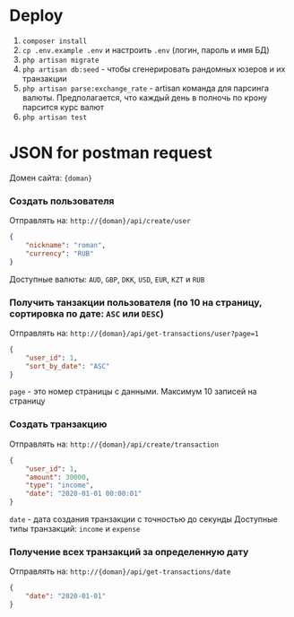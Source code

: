 # Deploy
1) `composer install`
2) `cp .env.example .env` и настроить `.env` (логин, пароль и имя БД)
3) `php artisan migrate`
4) `php artisan db:seed` - чтобы сгенерировать рандомных юзеров и их транзакции
5) `php artisan parse:exchange_rate` - artisan команда для парсинга валюты. Предполагается, что каждый день в полночь по крону парсится курс валют
6) `php artisan test`

# JSON for postman request

Домен сайта: `{doman}`

### Создать пользователя

Отправлять на: `http://{doman}/api/create/user`
```json
{
    "nickname": "roman",
    "currency": "RUB"
}
```

Доступные валюты: `AUD`, `GBP`, `DKK`, `USD`, `EUR`, `KZT` и `RUB`

### Получить танзакции пользователя (по 10 на страницу, сортировка по дате: `ASC` или `DESC`)

Отправлять на: `http://{doman}/api/get-transactions/user?page=1`
```json
{
    "user_id": 1,
    "sort_by_date": "ASC"
}
```
`page` - это номер страницы с данными. Максимум 10 записей на страницу

### Создать транзакцию

Отправлять на: `http://{doman}/api/create/transaction`
```json
{
    "user_id": 1,
    "amount": 30000,
    "type": "income",
    "date": "2020-01-01 00:00:01"
}
```
`date` - дата создания транзакции с точностью до секунды
Доступные типы транзакций: `income` и `expense`

### Получение всех транзакций за определенную дату

Отправлять на: `http://{doman}/api/get-transactions/date`

```json
{
    "date": "2020-01-01"
}
```
